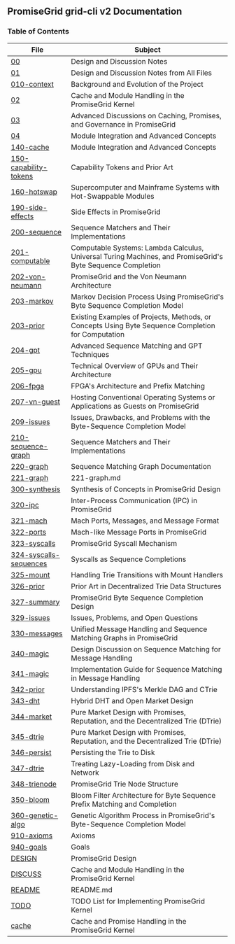## PromiseGrid grid-cli v2 Documentation

### Table of Contents

| File | Subject |
| ---- | ------- |
| [00](./00.md) | Design and Discussion Notes |
| [01](./01.md) | Design and Discussion Notes from All Files |
| [010-context](./010-context.md) | Background and Evolution of the Project |
| [02](./02.md) | Cache and Module Handling in the PromiseGrid Kernel |
| [03](./03.md) | Advanced Discussions on Caching, Promises, and Governance in PromiseGrid |
| [04](./04.md) | Module Integration and Advanced Concepts |
| [140-cache](./140-cache.md) | Module Integration and Advanced Concepts |
| [150-capability-tokens](./150-capability-tokens.md) | Capability Tokens and Prior Art |
| [160-hotswap](./160-hotswap.md) | Supercomputer and Mainframe Systems with Hot-Swappable Modules |
| [190-side-effects](./190-side-effects.md) | Side Effects in PromiseGrid |
| [200-sequence](./200-sequence.md) | Sequence Matchers and Their Implementations |
| [201-computable](./201-computable.md) | Computable Systems: Lambda Calculus, Universal Turing Machines, and PromiseGrid's Byte Sequence Completion |
| [202-von-neumann](./202-von-neumann.md) | PromiseGrid and the Von Neumann Architecture |
| [203-markov](./203-markov.md) | Markov Decision Process Using PromiseGrid's Byte Sequence Completion Model |
| [203-prior](./203-prior.md) | Existing Examples of Projects, Methods, or Concepts Using Byte Sequence Completion for Computation |
| [204-gpt](./204-gpt.md) | Advanced Sequence Matching and GPT Techniques |
| [205-gpu](./205-gpu.md) | Technical Overview of GPUs and Their Architecture |
| [206-fpga](./206-fpga.md) | FPGA's Architecture and Prefix Matching |
| [207-vn-guest](./207-vn-guest.md) | Hosting Conventional Operating Systems or Applications as Guests on PromiseGrid |
| [209-issues](./209-issues.md) | Issues, Drawbacks, and Problems with the Byte-Sequence Completion Model |
| [210-sequence-graph](./210-sequence-graph.md) | Sequence Matchers and Their Implementations |
| [220-graph](./220-graph.md) | Sequence Matching Graph Documentation |
| [221-graph](./221-graph.md) | 221-graph.md |
| [300-synthesis](./300-synthesis.md) | Synthesis of Concepts in PromiseGrid Design |
| [320-ipc](./320-ipc.md) | Inter-Process Communication (IPC) in PromiseGrid |
| [321-mach](./321-mach.md) | Mach Ports, Messages, and Message Format |
| [322-ports](./322-ports.md) | Mach-like Message Ports in PromiseGrid |
| [323-syscalls](./323-syscalls.md) | PromiseGrid Syscall Mechanism |
| [324-syscalls-sequences](./324-syscalls-sequences.md) | Syscalls as Sequence Completions |
| [325-mount](./325-mount.md) | Handling Trie Transitions with Mount Handlers |
| [326-prior](./326-prior.md) | Prior Art in Decentralized Trie Data Structures |
| [327-summary](./327-summary.md) | PromiseGrid Byte Sequence Completion Design |
| [329-issues](./329-issues.md) | Issues, Problems, and Open Questions |
| [330-messages](./330-messages.md) | Unified Message Handling and Sequence Matching Graphs in PromiseGrid |
| [340-magic](./340-magic.md) | Design Discussion on Sequence Matching for Message Handling |
| [341-magic](./341-magic.md) | Implementation Guide for Sequence Matching in Message Handling |
| [342-prior](./342-prior.md) | Understanding IPFS's Merkle DAG and CTrie |
| [343-dht](./343-dht.md) | Hybrid DHT and Open Market Design |
| [344-market](./344-market.md) | Pure Market Design with Promises, Reputation, and the Decentralized Trie (DTrie) |
| [345-dtrie](./345-dtrie.md) | Pure Market Design with Promises, Reputation, and the Decentralized Trie (DTrie) |
| [346-persist](./346-persist.md) | Persisting the Trie to Disk |
| [347-dtrie](./347-dtrie.md) | Treating Lazy-Loading from Disk and Network  |
| [348-trienode](./348-trienode.md) | PromiseGrid Trie Node Structure |
| [350-bloom](./350-bloom.md) | Bloom Filter Architecture for Byte Sequence Prefix Matching and Completion |
| [360-genetic-algo](./360-genetic-algo.md) | Genetic Algorithm Process in PromiseGrid's Byte-Sequence Completion Model |
| [910-axioms](./910-axioms.md) | Axioms  |
| [940-goals](./940-goals.md) | Goals  |
| [DESIGN](./DESIGN.md) | PromiseGrid Design |
| [DISCUSS](./DISCUSS.md) | Cache and Module Handling in the PromiseGrid Kernel |
| [README](./README.md) | README.md |
| [TODO](./TODO.md) | TODO List for Implementing PromiseGrid Kernel |
| [cache](./cache.md) | Cache and Promise Handling in the PromiseGrid Kernel |

